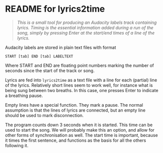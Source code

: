 # README for lyrics2time

> *This is a small tool for producing an Audacity labels track
> containing lyrics.  Timing is the essential information added
> during a run of the song, simply by pressing Enter at the
> start/end times of a line of the lyrics.*

Audacity labels are stored in plain text files with format

	START [tab] END [tab] LABELTEXT

Where START and END are floating point numbers marking the number
of seconds since the start of the track or song.

Lyrics are fed into `lyrics2time` as a text file with a line
for each (partial) line of the lyrics.  Relatively short lines
seem to work well, for instance what is being sung between two
breaths.  In this case, one presses Enter to indicate a breathing
pause.

Empty lines have a special function.  They mark a pause.  The
normal assumption is that the lines of lyrics are connected,
but an empty line should be used to mark disconnection.

The program counts down 3 seconds when it is started.  This time
can be used to start the song.  We will probably make this an
option, and allow for other forms of synchronisation as well.
The start time is important, because it times the first sentence,
and functions as the basis for all the others following it.

